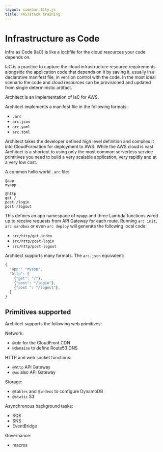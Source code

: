 ```yaml
---
layout: sidebar.11ty.js
title: FASTstack training
---
```


# Infrastructure as Code

Infra as Code (IaC) is like a lockfile for the cloud resources your code depends on.

IaC is a practice to capture the cloud infrastructure resource requirements alongside the application code that depends on it by saving it, usually in a declarative manifest file, in version control with the code. In the most ideal scenario the code and cloud resources can be provisioned and updated from single deterministic artifact.

Architect is an implementation of IaC for AWS.

Architect implements a manifest file in the following formats:

- `.arc`
- `arc.json` 
- `arc.yaml` 
- `arc.toml`

Architect takes the developer defined high level definition and compiles it into CloudFormation for deployment to AWS. While the AWS cloud is vast Architect is a shortcut to using only the most common serverless service primitives you need to build a very scalable application, very rapidly and at a very low cost. 

A common hello world `.arc` file:

```arc
@app
myapp

@http
get /
post /login
post /logout
```

This defines an app namespace of `myapp` and three Lambda functions wired up to receive requests from API Gateway for each route. Running `arc init`, `arc sandbox` or even `arc deploy` will generate the following local code:

- `src/http/get-index`
- `src/http/post-login`
- `src/http/post-logout`

Architect supports many formats. The `arc.json` equivalent:

```javascript
{
  "app": "myapp",
  "http": [
    {"get": "/"},
    {"post": "/login"},
    {"post ": "/logout"},
  ]
}
```

## Primitives supported

Architect supports the following web primitives:

Network:

- <code>@cdn</code> for the CloudFront CDN
- <code>@domains</code> to define Route53 DNS

HTTP and web socket functions:

- `@http` API Gateway
- `@ws` also API Gateway

Storage:

- `@tables` and `@indexs` to configure DynamoDB
- `@static` S3

Asynchronous background tasks:

- SQS
- SNS
- EventBridge

Governance:

- macros
